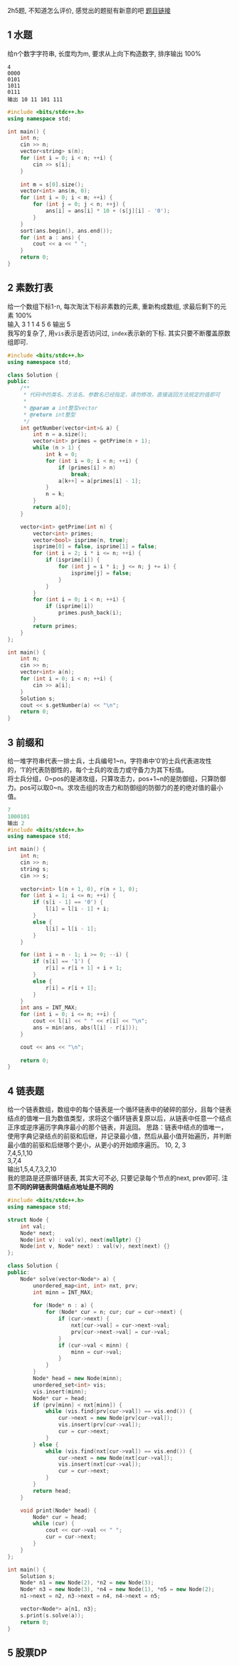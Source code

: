 2h5题, 不知道怎么评价, 感觉出的题挺有新意的吧 [题目链接](https://www.nowcoder.com/discuss/940915)

## 1 水题
给n个数字字符串, 长度均为m, 要求从上向下构造数字, 排序输出 100%
```
4
0000
0101
1011
0111
输出 10 11 101 111
```
```cpp
#include <bits/stdc++.h>
using namespace std;

int main() {
	int n;
	cin >> n;
	vector<string> s(n);
	for (int i = 0; i < n; ++i) {
		cin >> s[i];
	}
	
	int m = s[0].size();
	vector<int> ans(m, 0);
	for (int i = 0; i < m; ++i) {
		for (int j = 0; j < n; ++j) {
			ans[i] = ans[i] * 10 + (s[j][i] - '0');
		}
	}
	sort(ans.begin(), ans.end());
	for (int a : ans) {
		cout << a << " ";
	}
	return 0;
}
```

## 2 素数打表
给一个数组下标1-n, 每次淘汰下标非素数的元素, 重新构成数组, 求最后剩下的元素  100%  
输入 3 1 1 4 5 6 输出 5  
我写的复杂了, 用`vis`表示是否访问过, `index`表示新的下标. 其实只要不断覆盖原数组即可.
```cpp
#include <bits/stdc++.h>
using namespace std;

class Solution {
public:
    /**
     * 代码中的类名、方法名、参数名已经指定，请勿修改，直接返回方法规定的值即可
     * 
     * @param a int整型vector 
     * @return int整型
     */
    int getNumber(vector<int>& a) {
        int n = a.size();
        vector<int> primes = getPrime(n + 1);
        while (n > 1) {
        	int k = 0;
        	for (int i = 0; i < n; ++i) {
        		if (primes[i] > n)
        			break;
        		a[k++] = a[primes[i] - 1];
        	}
        	n = k;
        }
        return a[0];
    }

    vector<int> getPrime(int n) {
    	vector<int> primes;
    	vector<bool> isprime(n, true);
    	isprime[0] = false, isprime[1] = false;
    	for (int i = 2; i * i <= n; ++i) {
    		if (isprime[i]) {
    			for (int j = i * i; j <= n; j += i) {
    				isprime[j] = false;
    			}
    		}
    	}
    	for (int i = 0; i < n; ++i) {
    		if (isprime[i])
    			primes.push_back(i);
    	}
    	return primes;
    }
};

int main() {
	int n;
	cin >> n;
	vector<int> a(n);
	for (int i = 0; i < n; ++i) {
		cin >> a[i];
	}
	Solution s;
	cout << s.getNumber(a) << "\n";
	return 0;
}
```

## 3 前缀和
给一堆字符串代表一排士兵，士兵编号1~n，字符串中‘0’的士兵代表进攻性的，‘1’的代表防御性的，每个士兵的攻击力或守备力为其下标值。  
将士兵分组，0~pos的是进攻组，只算攻击力，pos+1~n的是防御组，只算防御力。pos可以取0~n。求攻击组的攻击力和防御组的防御力的差的绝对值的最小值。
```cpp
7
1000101
输出 2
#include <bits/stdc++.h>
using namespace std;

int main() {
	int n;
	cin >> n;
	string s;
	cin >> s;
	
	vector<int> l(n + 1, 0), r(n + 1, 0);
	for (int i = 1; i <= n; ++i) {
		if (s[i - 1] == '0') {
			l[i] = l[i - 1] + i;
		}
		else {
			l[i] = l[i - 1];
		}
	}

	for (int i = n - 1; i >= 0; --i) {
		if (s[i] == '1') {
			r[i] = r[i + 1] + i + 1;
		}
		else {
			r[i] = r[i + 1];
		}
	}
	int ans = INT_MAX;
	for (int i = 0; i <= n; ++i) {
		cout << l[i] << " " << r[i] << "\n";
		ans = min(ans, abs(l[i] - r[i]));
	}

	cout << ans << "\n";
	
	return 0;
}
```

## 4 链表题
给一个链表数组，数组中的每个链表是一个循环链表中的破碎的部分，且每个链表结点的值唯一且为数值类型，求将这个循环链表复原以后，从链表中任意一个结点正序或逆序遍历字典序最小的那个链表，并返回。
思路：链表中结点的值唯一，使用字典记录结点的前驱和后继，并记录最小值，然后从最小值开始遍历，并判断最小值的前驱和后继哪个更小，从更小的开始顺序遍历。
10, 2, 3  
7,4,5,1,10  
3,7,4  
输出1,5,4,7,3,2,10  
我的思路是还原循环链表, 其实大可不必, 只要记录每个节点的next, prev即可. 注意**不同的碎链表同值结点地址是不同的**
```cpp
#include <bits/stdc++.h>
using namespace std;

struct Node {
    int val;
    Node* next;
    Node(int v) : val(v), next(nullptr) {}
    Node(int v, Node* next) : val(v), next(next) {}
};

class Solution {
public:
    Node* solve(vector<Node*> a) {
        unordered_map<int, int> nxt, prv;
        int minn = INT_MAX;
        
        for (Node* n : a) {
            for (Node* cur = n; cur; cur = cur->next) {
                if (cur->next) {
                    nxt[cur->val] = cur->next->val;
                    prv[cur->next->val] = cur->val;
                }
                if (cur->val < minn) {
                    minn = cur->val;
                }
            }
        }
        Node* head = new Node(minn);
        unordered_set<int> vis;
        vis.insert(minn);
        Node* cur = head;
        if (prv[minn] < nxt[minn]) {
            while (vis.find(prv[cur->val]) == vis.end()) {
                cur->next = new Node(prv[cur->val]);
                vis.insert(prv[cur->val]);
                cur = cur->next;
            }
        } else {
            while (vis.find(nxt[cur->val]) == vis.end()) {
                cur->next = new Node(nxt[cur->val]);
                vis.insert(nxt[cur->val]);
                cur = cur->next;
            }
        }
        return head;
    }

    void print(Node* head) {
        Node* cur = head;
        while (cur) {
            cout << cur->val << " ";
            cur = cur->next;
        }
    }
};

int main() {
    Solution s;
    Node* n1 = new Node(2), *n2 = new Node(3);
    Node* n3 = new Node(3), *n4 = new Node(1), *n5 = new Node(2);
    n1->next = n2, n3->next = n4, n4->next = n5;

    vector<Node*> a{n1, n3};
    s.print(s.solve(a));
    return 0;
}
```

## 5 股票DP
